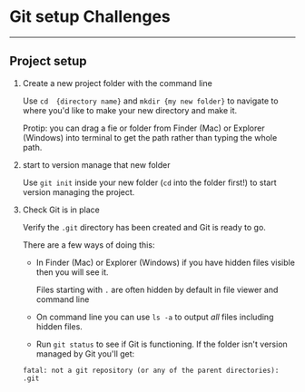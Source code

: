 # Git setup Challenges

---

## Project setup

1) Create a new project folder with the command line

	Use `cd  {directory name}` and `mkdir {my new folder}` to navigate to where you'd like to make your new directory and make it.

	Protip: you can drag a fie or folder from Finder (Mac) or Explorer (Windows) into terminal to get the path rather than typing the whole path.

1) start to version manage that new folder

	Use `git init` inside your new folder (`cd` into the folder first!)  to start version managing the project.

1) Check Git is in place

	Verify the `.git` directory has been created and Git is ready to go.

	There are a few ways of doing this:

	- In Finder (Mac) or Explorer (Windows) if you have hidden files visible then you will see it.

		Files starting with `.` are often hidden by default in file viewer and command line

	- On command line you can use `ls -a` to output *all* files including hidden files.

	- Run `git status` to see if Git is functioning. If the folder isn't version managed by Git you'll get:

	```
	fatal: not a git repository (or any of the parent directories): .git
	```
